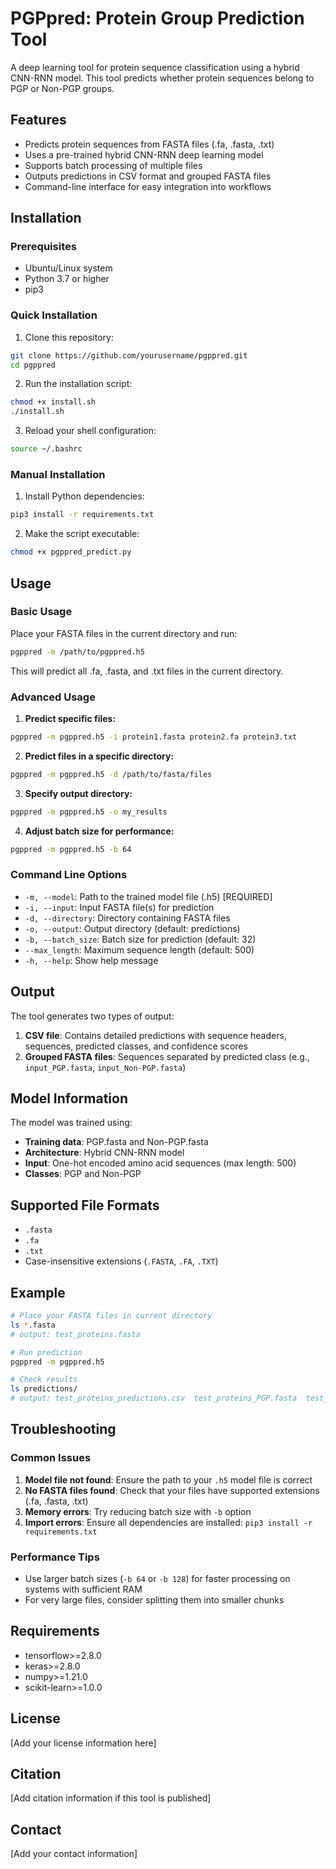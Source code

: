 # PGPpred: Protein Group Prediction Tool

A deep learning tool for protein sequence classification using a hybrid CNN-RNN model. This tool predicts whether protein sequences belong to PGP or Non-PGP groups.

## Features

- Predicts protein sequences from FASTA files (.fa, .fasta, .txt)
- Uses a pre-trained hybrid CNN-RNN deep learning model
- Supports batch processing of multiple files
- Outputs predictions in CSV format and grouped FASTA files
- Command-line interface for easy integration into workflows

## Installation

### Prerequisites

- Ubuntu/Linux system
- Python 3.7 or higher
- pip3

### Quick Installation

1. Clone this repository:
```bash
git clone https://github.com/yourusername/pgppred.git
cd pgppred
```

2. Run the installation script:
```bash
chmod +x install.sh
./install.sh
```

3. Reload your shell configuration:
```bash
source ~/.bashrc
```

### Manual Installation

1. Install Python dependencies:
```bash
pip3 install -r requirements.txt
```

2. Make the script executable:
```bash
chmod +x pgppred_predict.py
```

## Usage

### Basic Usage

Place your FASTA files in the current directory and run:

```bash
pgppred -m /path/to/pgppred.h5
```

This will predict all .fa, .fasta, and .txt files in the current directory.

### Advanced Usage

1. **Predict specific files:**
```bash
pgppred -m pgppred.h5 -i protein1.fasta protein2.fa protein3.txt
```

2. **Predict files in a specific directory:**
```bash
pgppred -m pgppred.h5 -d /path/to/fasta/files
```

3. **Specify output directory:**
```bash
pgppred -m pgppred.h5 -o my_results
```

4. **Adjust batch size for performance:**
```bash
pgppred -m pgppred.h5 -b 64
```

### Command Line Options

- `-m, --model`: Path to the trained model file (.h5) [REQUIRED]
- `-i, --input`: Input FASTA file(s) for prediction
- `-d, --directory`: Directory containing FASTA files
- `-o, --output`: Output directory (default: predictions)
- `-b, --batch_size`: Batch size for prediction (default: 32)
- `--max_length`: Maximum sequence length (default: 500)
- `-h, --help`: Show help message

## Output

The tool generates two types of output:

1. **CSV file**: Contains detailed predictions with sequence headers, sequences, predicted classes, and confidence scores
2. **Grouped FASTA files**: Sequences separated by predicted class (e.g., `input_PGP.fasta`, `input_Non-PGP.fasta`)

## Model Information

The model was trained using:
- **Training data**: PGP.fasta and Non-PGP.fasta
- **Architecture**: Hybrid CNN-RNN model
- **Input**: One-hot encoded amino acid sequences (max length: 500)
- **Classes**: PGP and Non-PGP

## Supported File Formats

- `.fasta`
- `.fa`
- `.txt`
- Case-insensitive extensions (`.FASTA`, `.FA`, `.TXT`)

## Example

```bash
# Place your FASTA files in current directory
ls *.fasta
# output: test_proteins.fasta

# Run prediction
pgppred -m pgppred.h5

# Check results
ls predictions/
# output: test_proteins_predictions.csv  test_proteins_PGP.fasta  test_proteins_Non-PGP.fasta
```

## Troubleshooting

### Common Issues

1. **Model file not found**: Ensure the path to your `.h5` model file is correct
2. **No FASTA files found**: Check that your files have supported extensions (.fa, .fasta, .txt)
3. **Memory errors**: Try reducing batch size with `-b` option
4. **Import errors**: Ensure all dependencies are installed: `pip3 install -r requirements.txt`

### Performance Tips

- Use larger batch sizes (`-b 64` or `-b 128`) for faster processing on systems with sufficient RAM
- For very large files, consider splitting them into smaller chunks

## Requirements

- tensorflow>=2.8.0
- keras>=2.8.0
- numpy>=1.21.0
- scikit-learn>=1.0.0

## License

[Add your license information here]

## Citation

[Add citation information if this tool is published]

## Contact

[Add your contact information]